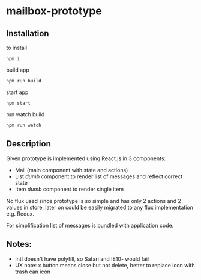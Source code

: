 # mailbox-prototype

## Installation

to install 
```
npm i
```

build app 
```
npm run build
```

start app
```
npm start
```

run watch build
```
npm run watch
```

## Description

Given prototype is implemented using React.js in 3 components: 
- Mail (main component with state and actions)
- List *dumb* component to render list of messages and reflect correct state 
- Item *dumb* component to render single item

No flux used since prototype is so simple and has only 2 actions and 2 values in store,
later on could be easily migrated to any flux implementation e.g. Redux.

For simplification list of messages is bundled with application code. 

## Notes:

- Intl doesn't have polyfill, so Safari and IE10- would fail
- UX note: x button means close but not delete, better to replace icon with trash can icon
